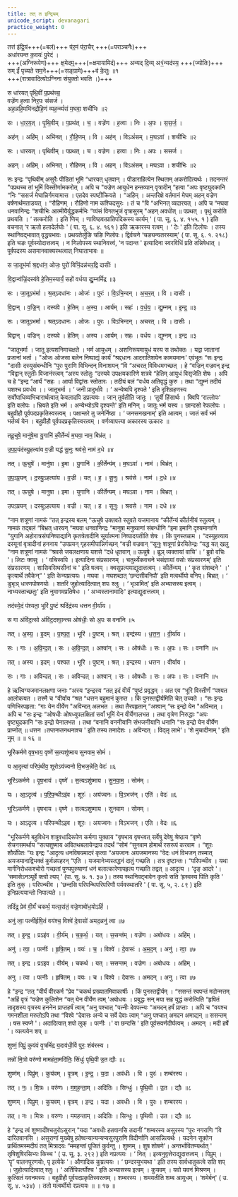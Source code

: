 ```yaml
---
title: तत् त इन्द्रियम्
unicode_script: devanagari
practice_weight: 0
---
```


तत्त॑ इंद्रि॒यं+++(=बलं)+++ प॑र॒मं प॑रा॒चैर् +++(=पराञ्चनैः)+++  
अधा॑रयन्त क॒वयः॑ पु॒रेदं ।  
+++(अग्निरूपेण)+++ क्ष॒मेदम्॒+++(=क्षमायामिदं)+++ अन्यद् दि॒व्य् अ१॒॑न्यद॑स्य॒ +++(ज्योतिः)+++  
सम् ईं॑ पृच्यते सम॒ने+++(=सङ्ग्रामे)+++व॑ के॒तुः ॥१  
+++(रात्रावादित्योऽग्निना संयुक्तो भवति ।)+++

स धा॑रयत् पृथि॒वीं प॒प्रथ॑च्च॒  
वज्रे॑ण ह॒त्वा निर॒पः स॑सर्ज ।  
अह॒न्नहि॒मभि॑नद्रौहि॒णं व्यह॒न्व्यं॑सं म॒घवा॒ शची॑भिः ॥२

सः । धा॒र॒य॒त् । पृ॒थि॒वीम् । प॒प्रथ॑त् । च॒ । वज्रे॑ण । ह॒त्वा । निः । अ॒पः । स॒स॒र्ज॒ ।

अह॑न् । अहि॑म् । अभि॑नत् । रौ॒हि॒णम् । वि । अह॑न् । विऽअं॑सम् । म॒घऽवा॑ । शची॑भिः ॥२

सः । धारयत् । पृथिवीम् । पप्रथत् । च । वज्रेण । हत्वा । निः । अपः । ससर्ज ।

अहन् । अहिम् । अभिनत् । रौहिणम् । वि । अहन् । विऽअंसम् । मघऽवा । शचीभिः ॥२

सः इन्द्रः “पृथिवीम् असुरैः पीडितां भूमि “धारयत् धृतवान् । पीडाराहित्येन स्थिताम् अकरोदित्यर्थः । तदनन्तरं "पप्रथच्च तां भूमिं विस्तीर्णामकरोत् । अपि च "वज्रेण आयुधेन हन्तव्यान् वृत्रादीन् “हत्वा “अपः वृष्ट्युदकानि “निः “ससर्ज मेघान्निर्गमयामास । एतदेव स्पष्टीक्रियते । “अहिम् । अन्तरिक्षे वर्तमानं मेघम् अहन् वज्रेण वर्षणार्थमताडयत् । “रौहिणम् । रौहिणो नाम कश्चिदसुरः । तं च "वि “अभिनत् व्यदारयत् । अपि च “मघवा धनवानिन्द्रः “शचीभिः आत्मीयैर्युद्धकर्मभिः “व्यंसं विगतभुजं वृत्रासुरम् "अहन् अवधीत् ॥ पप्रथत् । पृथुं करोति प्रथयति । ‘ तत्करोति । इति णिच् । णाविष्ठवत्प्रातिपदिकस्य कार्यम् ' ( पा. सू. ६. ४. १५५. १ ) इति वचनात् ‘र ऋतो हलादेर्लघोः ' ( पा. सू. ६. ४. १६१ ) इति ऋकारस्य रत्वम् । ‘ टेः ' इति टिलोपः । तस्य स्थानिवद्भावात् वृद्ध्यभावः । प्रथयतेर्लुङि चङि णिलोपः। द्विर्वचने ‘चङ्यन्यतरस्याम्' ( पा. सू. ६. १. २१८) इति चङः पूर्वस्योदात्तत्वम् । न णिलोपस्य स्थानिवत्त्वं, ‘न पदान्त ' इत्यादिना स्वरविधिं प्रति तन्निषेधात् । पूर्वपदस्य असमानवाक्यस्थत्वात् निघाताभावः ॥


स जा॒तूभ॑र्मा श्र॒द्दधा॑न॒ ओजः॒ पुरो॑ विभिं॒दन्न॑चर॒द्वि दासीः॑ ।

वि॒द्वान्व॑ज्रिं॒दस्य॑वे हे॒तिम॒स्यार्यं॒ सहो॑ वर्धया द्यु॒म्नमिं॑द्र ॥३

सः । जा॒तूऽभ॑र्मा । श्र॒त्ऽदधा॑नः । ओजः॑ । पुरः॑ । वि॒ऽभि॒न्दन् । अ॒च॒र॒त् । वि । दासीः॑ ।

वि॒द्वान् । व॒ज्रि॒न् । दस्य॑वे । हे॒तिम् । अ॒स्य॒ । आर्य॑म् । सहः॑ । व॒र्ध॒य॒ । द्यु॒म्नम् । इ॒न्द्र॒ ॥३

सः । जातूऽभर्मा । श्रत्ऽदधानः । ओजः । पुरः । विऽभिन्दन् । अचरत् । वि । दासीः ।

विद्वान् । वज्रिन् । दस्यवे । हेतिम् । अस्य । आर्यम् । सहः । वर्धय । द्युम्नम् । इन्द्र ॥३

“जातूभर्मा । जातू इत्यशनिमाचक्षते । भर्म आयुधम् । अशनिरूपमायुधं यस्य स तथोक्तः । यद्वा जातानां प्रजानां भर्ता । "ओजः ओजसा बलेन निष्पाद्यं कार्यं “श्रद्दधानः आदरातिशयेन कामयमानः' एवंभूतः “सः इन्द्रः "दासीः दस्युसंबन्धीनि “पुरः पुराणि विभिन्दन् विनाशयन् “वि “अचरत् विविधमगच्छत् । हे “वज्रिन् वज्रवन् इन्द्र “विद्वान् स्तुतीः विजानंस्त्वम् “अस्य स्तोतुः “दस्यवे उपक्षयकारिणे शत्रवे “हेतिम् आयुधं विसृजेति शेषः । अपि च हे “इन्द्र “आर्यं “सहः । आर्या विद्वांसः स्तोतारः । तदीयं बलं “वर्धय अतिवृद्धं कुरु । तथा “द्युम्नं तदीयं यशश्च प्रवर्धय ।। जातूभर्मा । ‘ जनी प्रादुर्भावे । ‘ अन्येष्वपि दृश्यते ' इति दृशिग्रहणस्य सर्वोपाधिव्यभिचारार्थत्वात् केवलादपि डप्रत्ययः । जान् तूर्वतीति जातूः । ‘तुर्वी हिंसार्थः । क्विपि ‘राल्लोपः' इति वलोपः । भ्रियते इति भर्म । अन्येभ्योऽपि दृश्यन्ते' इति मनिन् । जातूः भर्म यस्य । छान्दसो रेफलोपः । बहुव्रीहौ पूर्वपदप्रकृतिस्वरत्वम् । पक्षान्तरे तु जनेर्निष्ठा । ‘ जनसनखनाम्' इति आत्वम् । जातं सर्वं भर्म भर्तव्यं येन । बहुव्रीहौ पूर्वपदप्रकृतिस्वरत्वम् । वर्णव्यापत्त्या अकारस्य ऊकारः ॥


तदू॒चुषे॒ मानु॑षे॒मा यु॒गानि॑ की॒र्तेन्यं॑ म॒घवा॒ नाम॒ बिभ्र॑त् ।

उ॒प॒प्र॒यंद॑स्यु॒हत्या॑य व॒ज्री यद्ध॑ सू॒नुः श्रव॑से॒ नाम॑ द॒धे ॥४

तत् । ऊ॒चुषे॑ । मानु॑षा । इ॒मा । यु॒गानि॑ । की॒र्तेन्य॑म् । म॒घऽवा॑ । नाम॑ । बिभ्र॑त् ।

उ॒प॒ऽप्र॒यन् । द॒स्यु॒ऽहत्या॑य । व॒ज्री । यत् । ह॒ । सू॒नुः । श्रव॑से । नाम॑ । द॒धे ॥४

तत् । ऊचुषे । मानुषा । इमा । युगानि । कीर्तेन्यम् । मघऽवा । नाम । बिभ्रत् ।

उपऽप्रयन् । दस्युऽहत्याय । वज्री । यत् । ह । सूनुः । श्रवसे । नाम । दधे ॥४

“नाम शत्रूणां नामकं “तत् इन्द्रस्य बलम् “ऊचुषे उक्तवते स्तुवते यजमानाय “कीर्तेन्यं कीर्तनीयं स्तुत्यम् । नामकं तद्बलं “बिभ्रत् धारयन् “मघवा धनवानिन्द्रः “मानुषा मनुष्याणां संबन्धीनि “इमा इमानि दृश्यमानानि “युगानि अहोरात्रसंघनिष्पाद्यानि कृतत्रेतादीनि सूर्यात्मना निष्पादयतीति शेषः । किं पुनस्तन्नाम । “दस्युहत्याय दस्यूनां वृत्रादीनां हननाय “उपप्रयन् गृहसमीपान्निर्गच्छन् “वज्री वज्रवान् “सूनुः शत्रूणां प्रेरयितेन्द्रः “यद्ध यत् खलु “नाम शत्रूणां नामकं “श्रवसे जयलक्षणाय यशसे “दधे धृतवान् ॥ ऊचुषे । ब्रूञ् व्यक्तायां वाचि'। ‘ ब्रुवो वचिः '। लिटः क्वसुः । ‘ वचिस्वपि । इत्यादिना संप्रसारणम् । चतुर्थ्येकवचने भसंज्ञायां वसोः संप्रसारणम्' इति संप्रसारणम् । शासिवसिघसीनां च ' इति षत्वम् । क्वसुप्रत्ययाद्युदात्तत्वम् । कीर्तेन्यम् । ‘ कॄत संशब्दने ' ।' कृत्यार्थे तवैकेन्” ' इति केन्यप्रत्ययः । मघवा । मघशब्दात् ‘छन्दसीवनिपौ' इति मत्वर्थीयो वनिप्। बिभ्रत् । ‘ डुभृञ् धारणपोषणयोः । शतरि जुहोत्यादित्वात् शपः श्लुः । ‘ भृञामित्' इति अभ्यासस्य इत्वम् । नाभ्यस्ताच्छतुः' इति नुमागमप्रतिषेधः । ‘ अभ्यस्तानामादिः' इत्याद्युदात्तत्वम् ।


तद॑स्ये॒दं प॑श्यता॒ भूरि॑ पु॒ष्टं श्रदिंद्र॑स्य धत्तन वी॒र्या॑य ।

स गा अ॑विंद॒त्सो अ॑विंद॒दश्वा॒न्त्स ओष॑धीः॒ सो अ॒पः स वना॑नि ॥५

तत् । अ॒स्य॒ । इ॒दम् । प॒श्य॒त॒ । भूरि॑ । पु॒ष्टम् । श्रत् । इन्द्र॑स्य । ध॒त्त॒न॒ । वी॒र्या॑य ।

सः । गाः । अ॒वि॒न्द॒त् । सः । अ॒वि॒न्द॒त् । अश्वा॑न् । सः । ओष॑धीः । सः । अ॒पः । सः । वना॑नि ॥५

तत् । अस्य । इदम् । पश्यत । भूरि । पुष्टम् । श्रत् । इन्द्रस्य । धत्तन । वीर्याय ।

सः । गाः । अविन्दत् । सः । अविन्दत् । अश्वान् । सः । ओषधीः । सः । अपः । सः । वनानि ॥५

हे ऋत्विग्यजमानलक्षणा जनाः “अस्य “इन्द्रस्य “तत् इदं वीर्यं “पुष्टं प्रवृद्धम् । अत एव “भूरि विस्तीर्णं “पश्यत आलोकयत । तस्मै च “वीर्याय “श्रत “धत्तन बहुमानं कुरुत । किं पुनस्तद्वीर्यमिति चेत् उच्यते । “सः इन्द्रः पणिभिरपहृता: “गाः येन वीर्येण "अविन्दत् अलभत । तथा तैरपहृतान् “अश्वान् “सः इन्द्रो येन "अविन्दत् । अपि च "सः इन्द्रः “ओषधीः ओषध्युपलक्षितां सर्वां भूमिं येन वीर्येणालभत । तथा वृत्रेण निरुद्धाः "अपः वृष्ट्युदकानि "सः इन्द्रो येनालभत । तथा “वनानि वननीयानि संभजनीयानि धनानि "सः इन्द्रो येन वीर्येण प्राप्नोत् ॥ धत्तन ।तप्तनप्तनथनाश्च ' इति तस्य तनादेशः । अविन्दत् । विद्लृ लाभे'। ‘शे मुचादीनाम् ' इति नुम् ॥ ॥ १६ ॥


भूरि॑कर्मणे वृष॒भाय॒ वृष्णे॑ स॒त्यशु॑ष्माय सुनवाम॒ सोमं॑ ।

य आ॒दृत्या॑ परिपं॒थीव॒ शूरोऽय॑ज्वनो वि॒भज॒न्नेति॒ वेदः॑ ॥६

भूरि॑ऽकर्मणे । वृ॒ष॒भाय॑ । वृष्णे॑ । स॒त्यऽशु॑ष्माय । सु॒न॒वा॒म॒ । सोम॑म् ।

यः । आ॒ऽदृत्य॑ । प॒रि॒प॒न्थीऽइ॑व । शूरः॑ । अय॑ज्वनः । वि॒ऽभज॑न् । एति॑ । वेदः॑ ॥६

भूरिऽकर्मणे । वृषभाय । वृष्णे । सत्यऽशुष्माय । सुनवाम । सोमम् ।

यः । आऽदृत्य । परिपन्थीऽइव । शूरः । अयज्वनः । विऽभजन् । एति । वेदः ॥६

"भूरिकर्मणे बहुविधेन शत्रुवधादिरूपेण कर्मणा युक्ताय "वृषभाय वृषभवत् सर्वेषु देवेषु श्रेष्ठाय “वृष्णे सेचनसमर्थाय “सत्यशुष्माय अवितथबलायेन्द्राय तदर्थं “सोमं “सुनवाम होमार्थं रसरूपं करवाम । “शूरः शौर्योपेतः “यः इन्द्रः "आदृत्य धनविषयमादरं कृत्वा “अयज्वनः अयजमानस्य “वेदः धनं विभजन् तस्मात् अयजमानाद्विभक्तं कुर्वन्नपहरन् “एति । यजमानेभ्यस्तद्धनं दातुं गच्छति । तत्र दृष्टान्तः। “परिपन्थीव । यथा मार्गनिरोधकश्चोरो गच्छतां पुण्यपुरुषाणां धनं बलात्कारेणापहृत्य गच्छति तद्वत् ॥ आदृत्य । ‘दृङ् आदरे '। ‘समासेऽनञ्पूर्वे क्त्वो ल्यप् ' (पा. सू. ७. १. ३७ )। तस्य स्थानिवद्भावेन कृत्त्वे सति ‘ह्रस्वस्य पिति कृति ' इति तुक् । परिपन्थीव । 'छन्दसि परिपन्थिपरिपरिणौ पर्यवस्थातरि ' ( पा. सू. ५, २. ८९ ) इति इनिप्रत्ययान्तो निपात्यते ।।


तदिं॑द्र॒ प्रेव॑ वी॒र्यं॑ चकर्थ॒ यत्स॒संतं॒ वज्रे॒णाबो॑ध॒योऽहिं॑ ।

अनु॑ त्वा॒ पत्नी॑र्हृषि॒तं वय॑श्च॒ विश्वे॑ दे॒वासो॑ अमद॒न्ननु॑ त्वा ॥७

तत् । इ॒न्द्र॒ । प्रऽइ॑व । वी॒र्य॑म् । च॒क॒र्थ॒ । यत् । स॒सन्त॑म् । वज्रे॑ण । अबो॑धयः । अहि॑म् ।

अनु॑ । त्वा॒ । पत्नीः॑ । हृ॒षि॒तम् । वयः॑ । च॒ । विश्वे॑ । दे॒वासः॑ । अ॒म॒द॒न् । अनु॑ । त्वा॒ ॥७

तत् । इन्द्र । प्रऽइव । वीर्यम् । चकर्थ । यत् । ससन्तम् । वज्रेण । अबोधयः । अहिम् ।

अनु । त्वा । पत्नीः । हृषितम् । वयः । च । विश्वे । देवासः । अमदन् । अनु । त्वा ॥७

हे "इन्द्र “तत् "वीर्यं वीरकर्म "प्रेव "चकर्थ प्रख्यातमिवाकार्षीः । किं पुनस्तद्वीर्यम् । “ससन्तं स्वपन्तं मदोन्मत्तम् "अहिं वृत्रं “वज्रेण कुलिशेन “यत् येन वीर्येण त्वम् 'अबोधयः । प्रबुद्धः सन् मया सह युद्धं करोत्विति “हृषितं तादृशस्य वृत्रस्य हननेन प्राप्तहर्षं त्वाम् “अनु पश्चात् "पत्नीः देवपत्न्यः “अमदन् हर्षं प्राप्ताः । अपि च “वयश्च गमनशीला मरुतोऽपि तथा “विश्वे “देवासः अन्ये च सर्वे देवाः त्वाम् “अनु पश्चात् अमदन अमाद्यन् ॥ ससन्तम् । षस स्वप्ने '। अदादित्वात् शपो लुक् । पत्नीः ।' वा छन्दसि ' इति पूर्वसवर्णदीर्घत्वम् । अमदन् । मदी हर्षे '। व्यत्ययेन शप् ॥


शुष्णं॒ पिप्रुं॒ कुय॑वं वृ॒त्रमिं॑द्र य॒दाव॑धी॒र्वि पुरः॒ शंब॑रस्य ।

तन्नो॑ मि॒त्रो वरु॑णो मामहंता॒मदि॑तिः॒ सिंधुः॑ पृथि॒वी उ॒त द्यौः ॥८

शुष्ण॑म् । पिप्रु॑म् । कुय॑वम् । वृ॒त्रम् । इ॒न्द्र॒ । य॒दा । अव॑धीः । वि । पुरः॑ । शम्ब॑रस्य ।

तत् । नः॒ । मि॒त्रः । वरु॑णः । म॒म॒ह॒न्ता॒म् । अदि॑तिः । सिन्धुः॑ । पृ॒थि॒वी । उ॒त । द्यौः ॥८

शुष्णम् । पिप्रुम् । कुयवम् । वृत्रम् । इन्द्र । यदा । अवधीः । वि । पुरः । शम्बरस्य ।

तत् । नः । मित्रः । वरुणः । ममहन्ताम् । अदितिः । सिन्धुः । पृथिवी । उत । द्यौः ॥८

हे "इन्द्र त्वं शुष्णादींश्चतुरोऽसुरान् "यदा “अवधीः हतवानसि तदानीं “शम्बरस्य असुरस्य “पुरः नगराणि “वि दारितवानसि । असुराणां मुख्येषु हतेष्वन्यान्यन्यप्यसुरपुराणि विदीर्णानि आसन्नित्यर्थः । यदनेन सूक्तेन प्रार्थितमस्मदीयं तत् मित्रादयः “ममहन्तां पूजितं कुर्वन्तु । शुष्णम् । शुष शोषणे'। अन्तर्भावितण्यर्थात् ' तृषिशुषिरसिभ्यः किच्च ' ( उ. सू. ३. २९२ ) इति नप्रत्ययः । ‘ नित् । इत्यनुवृत्तेराद्युदात्तत्वम् । पिप्रुम् । ‘पॄ” पालनपूरणयोः, पृ इत्येके '। औणादिक कुप्रत्ययः । ‘ छन्दस्युभयथा ' इति तस्य सार्वधातुकत्वे सति शप् । जुहोत्यादित्वात् श्लुः । ‘ अर्तिपिपर्त्योश्च ' इति अभ्यासस्य इत्वम् । कुयवम् । यवो यवनं मिश्रणम् । कुत्सितं यवनमस्य । बहुव्रीहौ पूर्वपदप्रकृतिस्वरत्वम् । शम्बरस्य । शमयतीति शम्ब आयुधम् । ‘शमेर्बन्' ( उ. सू. ४. ५३४) । ततो मत्वर्थीयो रप्रत्ययः ॥ ॥ १७ ॥
